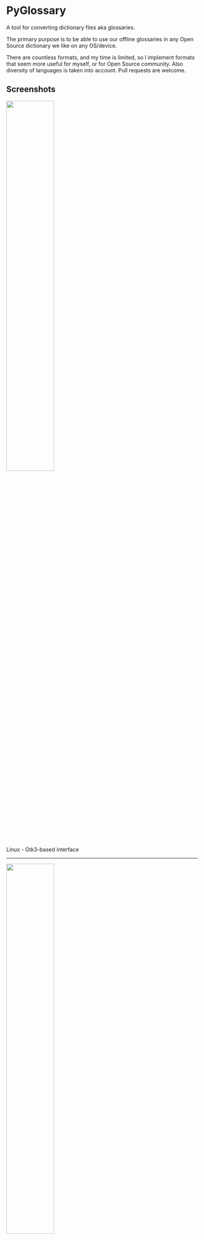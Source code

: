 # PyGlossary

A tool for converting dictionary files aka glossaries.

The primary purpose is to be able to use our offline glossaries in any Open
Source dictionary we like on any OS/device.

There are countless formats, and my time is limited, so I implement formats that
seem more useful for myself, or for Open Source community. Also diversity of
languages is taken into account. Pull requests are welcome.

## Screenshots

<img src="https://raw.githubusercontent.com/wiki/ilius/pyglossary/screenshots/40a-gtk-txt-stardict-aryanpour-dark.png" width="50%" height="50%"/>

Linux - Gtk3-based interface

______________________________________________________________________

<img src="https://raw.githubusercontent.com/wiki/ilius/pyglossary/screenshots/40b-tk-bgl-epub-es-en-2.png" width="50%" height="50%"/>

Windows - Tkinter-based interface

______________________________________________________________________

<img src="https://raw.githubusercontent.com/wiki/ilius/pyglossary/screenshots/32-cmd-freedict-mids-de-ru.png" width="50%" height="50%"/>

Linux - command-line interface

______________________________________________________________________

<img src="https://raw.githubusercontent.com/wiki/ilius/pyglossary/screenshots/40-cmdi-termux-zim-slob-en-med.jpg" width="50%" height="50%"/>

Android Termux - interactive command-line interface

## Supported formats

| Format                                                  |     |    Extension    | Read | Write |
| ------------------------------------------------------- | :-: | :-------------: | :--: | :---: |
| [Aard 2 (slob)](./doc/p/aard2_slob.md)                  |  🔢  |      .slob      |  ✔   |   ✔   |
| [ABBYY Lingvo DSL](./doc/p/dsl.md)                      |  📝  |      .dsl       |  ✔   |       |
| [Almaany.com](./doc/p/almaany.md) (SQLite3, Arabic)     |  🔢  |       .db       |  ✔   |       |
| [AppleDict Binary](./doc/p/appledict_bin.md)            |  🔢  |   .dictionary   |  ✔   |   ❌   |
| [AppleDict Source](./doc/p/appledict.md)                |  📁  |                 |      |   ✔   |
| [Babylon BGL](./doc/p/babylon_bgl.md)                   |  🔢  |      .bgl       |  ✔   |   ❌   |
| [CC-CEDICT](./doc/p/cc_cedict.md) (Chinese)             |  📝  |                 |  ✔   |   ❌   |
| [cc-kedict](./doc/p/cc_kedict.md) (Korean)              |  📝  |                 |  ✔   |   ❌   |
| [CSV](./doc/p/csv.md)                                   |  📝  |      .csv       |  ✔   |   ✔   |
| [Dict.cc](./doc/p/dict_cc.md) (SQLite3, German)         |  🔢  |       .db       |  ✔   |       |
| [DICT.org / Dictd server](./doc/p/dict_org.md)          |  📁  |    (📝.index)    |  ✔   |   ✔   |
| [DICT.org / dictfmt source](./doc/p/dict_org_source.md) |  📝  |     (.dtxt)     |      |   ✔   |
| [dictunformat output file](./doc/p/dictunformat.md)     |  📝  | (.dictunformat) |  ✔   |       |
| [DictionaryForMIDs](./doc/p/dicformids.md)              |  📁  |    (📁.mids)     |  ✔   |   ✔   |
| [DigitalNK](./doc/p/digitalnk.md) (SQLite3, N-Korean)   |  🔢  |       .db       |  ✔   |       |
| [EDLIN](./doc/p/edlin.md)                               |  📁  |     .edlin      |  ✔   |   ✔   |
| [EPUB-2 E-Book](./doc/p/epub2.md)                       |  📦  |      .epub      |  ❌   |   ✔   |
| [FreeDict](./doc/p/freedict.md)                         |  📝  |      .tei       |  ✔   |   ❌   |
| [Gettext Source](./doc/p/gettext_po.md)                 |  📝  |       .po       |  ✔   |   ✔   |
| [HTML Directory (by file size)](./doc/p/html_dir.md)    |  📁  |                 |  ❌   |   ✔   |
| [JMDict](./doc/p/jmdict.md) (Japanese)                  |  📝  |                 |  ✔   |   ❌   |
| [JSON](./doc/p/json.md)                                 |  📝  |      .json      |      |   ✔   |
| [Kobo E-Reader Dictionary](./doc/p/kobo.md)             |  📦  |    .kobo.zip    |  ❌   |   ✔   |
| [Kobo E-Reader Dictfile](./doc/p/kobo_dictfile.md)      |  📝  |       .df       |  ✔   |   ✔   |
| [Lingoes Source](./doc/p/lingoes_ldf.md)                |  📝  |      .ldf       |  ✔   |   ✔   |
| [Mobipocket E-Book](./doc/p/mobi.md)                    |  🔢  |      .mobi      |  ❌   |   ✔   |
| [Octopus MDict](./doc/p/octopus_mdict.md)               |  🔢  |      .mdx       |  ✔   |   ❌   |
| [Sdictionary Binary](./doc/p/sdict.md)                  |  🔢  |      .dct       |  ✔   |       |
| [Sdictionary Source](./doc/p/sdict_source.md)           |  📝  |      .sdct      |      |   ✔   |
| [SQL](./doc/p/sql.md)                                   |  📝  |      .sql       |  ❌   |   ✔   |
| [StarDict](./doc/p/stardict.md)                         |  📁  |     (📝.ifo)     |  ✔   |   ✔   |
| [Tabfile](./doc/p/tabfile.md)                           |  📝  |   .txt, .tab    |  ✔   |   ✔   |
| [Wiktionary Dump](./doc/p/wiktionary_dump.md)           |  📝  |      .xml       |  ✔   |   ❌   |
| [Wordset.org](./doc/p/wordset.md)                       |  📁  |                 |  ✔   |       |
| [XDXF](./doc/p/xdxf.md)                                 |  📝  |      .xdxf      |  ✔   |   ❌   |
| [Zim (Kiwix)](./doc/p/zim.md)                           |  🔢  |      .zim       |  ✔   |       |

Legend:

- 📁	Directory
- 📝	Text file
- 📦	Package/archive file
- 🔢	Binary file
- ✔		Supported
- ❌ 	Will not be supported

**Note**: SQLite-based formats are not detected by extension (`.db`);
So you need to select the format (with UI or `--read-format` flag).
**Also don't confuse SQLite-based formats with [SQLite mode](#sqlite-mode).**

## Requirements

PyGlossary requires **Python 3.7 or higher**, and works in practically all
modern operating systems. While primarily designed for *GNU/Linux*, it works
on *Windows*, *Mac OS X* and other Unix-based operating systems as well.

As shown in the screenshots, there are multiple User Interface types (multiple
ways to use the program).

- **Gtk3-based interface**, uses [PyGI (Python Gobject Introspection)](http://pygobject.readthedocs.io/en/latest/getting_started.html)
  You can install it on:

  - Debian/Ubuntu: `apt install python3-gi python3-gi-cairo gir1.2-gtk-3.0`
  - openSUSE: `zypper install python3-gobject gtk3`
  - Fedora: `dnf install pygobject3 python3-gobject gtk3`
  - ArchLinux:
    - `pacman -S python-gobject gtk3`
    - https://aur.archlinux.org/packages/pyglossary/
  - Mac OS X: `brew install pygobject3 gtk+3`
  - Nix / NixOS: `nix-shell -p gnome3.gobjectIntrospection python38Packages.pygobject3 python38Packages.pycairo`

- **Tkinter-based interface**, works in the lack of Gtk. Specially on
  Windows where Tkinter library is installed with the Python itself.
  You can also install it on:

  - Debian/Ubuntu: `apt-get install python3-tk tix`
  - openSUSE: `zypper install python3-tk tix`
  - Fedora: `yum install python3-tkinter tix`
  - Mac OS X: read <https://www.python.org/download/mac/tcltk/>
  - Nix / NixOS: `nix-shell -p python38Packages.tkinter tix`

- **Command-line interface**, works in all operating systems without
  any specific requirements, just type:

  `python3 main.py --help`

  - **Interactive command-line interface**
    - Requires: `pip3 install prompt_toolkit`
    - Perfect for mobile devices (like Termux on Android) where no GUI is available
    - Automatically selected if output file argument is not passed **and** one of these:
      - On Linux and `$DISPLAY` environment variable is empty or not set
        - For example when you are using a remote Linux machine over SSH
      - On Mac and no `tkinter` module is found
    - Manually select with `--cmd` or `--ui=cmd`
      - Minimally: `python3 main.py --cmd`
      - You can still pass input file, or any flag/option
    - If both input and output files are passed, non-interactive cmd ui will be default
    - If you are writing a script, you can pass `--no-interactive` to force disable interactive ui
      - Then you have to pass both input and output file arguments
    - Don't forget to use *Up/Down* or *Tab* keys in prompts!
      - Up/Down key shows you recent values you have used
      - Tab key shows available values/options
    - You can press Control+C (on Linux/Windows) at any prompt to exit

## UI (User Interface) selection

When you run PyGlossary without any command-line arguments or options/flags,
PyGlossary tries to find PyGI and open the Gtk3-based interface. If it fails,
it tries to find Tkinter and open the Tkinter-based interface. If that fails,
it tries to find `prompt_toolkit` and run interactive command-line interface.
And if none of these libraries are found, it exits with an error.

But you can explicitly determine the user interface type using `--ui`

- `python3 main.py --ui=gtk`
- `python3 main.py --ui=tk`
- `python3 main.py --ui=cmd`

## Installation on Windows

- [Download and install Python](https://www.python.org/downloads/windows/) (3.8 or above is recommended)
- Open Start -> type Command -> right-click on Command Prompt -> Run as administrator
- To ensure you have `pip`, run: `python -m ensurepip --upgrade`
- To install, run: `pip install --upgrade pyglossary`
- Now you should be able to run `pyglossary` command
- If command was not found, make sure Python environment variables are set up:
  <img src="https://raw.githubusercontent.com/wiki/ilius/pyglossary/screenshots/windows-python39-env-vars.png" width="50%" height="50%"/>

## Feature-specific requirements

- **Using `--remove-html-all` flag**

  `sudo pip3 install lxml beautifulsoup4`

Some formats have additional requirements.
If you have trouble with any format, please check the [link given for that format](#supported-formats) to see its documentations.

**Using Termux on Android?** See [doc/termux.md](./doc/termux.md)

## Configuration

See [doc/config.rst](./doc/config.rst).

## Direct and indirect modes

Indirect mode means the input glossary is completely read and loaded into RAM, then converted
into the output format. This was the only method available in old versions (before [3.0.0](https://github.com/ilius/pyglossary/releases/tag/3.0.0)).

Direct mode means entries are one-at-a-time read, processed and written into output glossary.

Direct mode was added to limit the memory usage for large glossaries; But it may reduce the
conversion time for most cases as well.

Converting glossaries into these formats requires [sorting](#sorting) entries:

- [StarDict](./doc/p/stardict.md)
- [EPUB-2](./doc/p/epub2.md)
- [Mobipocket E-Book](./doc/p/mobi.md)

That's why direct mode will not work for these formats, and PyGlossary has to
switch to indirect mode (or it previously had to, see [SQLite mode](#sqlite-mode)).

For other formats, direct mode will be the default. You may override this by `--indirect` flag.

## SQLite mode

As mentioned above, converting glossaries to some specific formats will
need them to loaded into RAM.

This can be problematic if the glossary is too big to fit into RAM. That's when
you should try adding `--sqlite` flag to your command. Then it uses SQLite3 as intermediate
storage for storing, sorting and then fetching entries. This fixes the memory issue, and may
even reduce running time of conversion (depending on your home directory storage).

The temporary SQLite file is stored in [cache directory](#cache-directory) then
deleted after conversion (unless you pass `--no-cleanup` flag).

SQLite mode is automatically enabled for writing these formats if `auto_sqlite`
[config parameter](./doc/config.rst) is `true` (which is the default).
This also applies to when you pass `--sort` flag for any format.
You may use `--no-sqlite` to override this and switch to indirect mode.

Currently you can not disable alternates in SQLite mode (`--no-alts` is ignored).

## Sorting

There are two things than can activate sorting entries:

- Output format requires sorting (as explained [above](#direct-and-indirect-modes))
- You pass `--sort` flag in command line.

In the case of passing `--sort`, you can also pass:
- `--sort-key` to select sort key aka sorting order, see [doc/sort-key.md](./doc/sort-key.md)
- `--sort-encoding` to change the encoding used for sort
	- UTF-8 is the default encoding for all sort keys and all output formats (unless mentioned otherwise)
	- This will only effect the order of entries, and will not corrupt words / definition
	- Non-encodable characters are replaced with `?` byte (*only for sorting*)

## Cache directory

Cache directory is used for storing temporary files which are either moved or deleted
after conversion. You can pass `--no-cleanup` flag in order to keep them.

The path for cache directory:

- Linux or BSD: `~/.cache/pyglossary/`
- Mac: `~/Library/Caches/PyGlossary/`
- Windows: `C:\Users\USERNAME\AppData\Local\PyGlossary\Cache\`

## User plugins

If you want to add your own plugin without adding it to source code directory,
or you want to use a plugin that has been removed from repository,
you can place it in this directory:

- Linux or BSD: `~/.pyglossary/plugins/`
- Mac: `~/Library/Preferences/PyGlossary/plugins/`
- Windows: `C:\Users\USERNAME\AppData\Roaming\PyGlossary\plugins\`

## Using PyGlossary as a Python library

There are a few examples in [doc/lib-examples](./doc/lib-examples) directory.

Here is a basic script that converts any supported glossary format to [Tabfile](./doc/p/tabfile.md):

```python
import sys
import pyglossary
from pyglossary import Glossary

# Glossary.init() should be called only once, so make sure you put it
# in the right place
Glossary.init()

glos = Glossary()
glos.convert(
	inputFilename=sys.argv[1],
	outputFilename=f"{sys.argv[1]}.txt",
	# although it can detect format for *.txt, you can still pass outputFormat
	outputFormat="Tabfile",
	# you can pass readOptions or writeOptions as a dict
	# writeOptions={"encoding": "utf-8"},
)
```

You may look at docstring of `Glossary.convert` for full list of keyword arguments.

If you need to add entries inside your Python program (rather than converting one glossary into another), then you use `write` instead of `convert`, here is an example:

```python
from pyglossary.glossary import Glossary

Glossary.init()

glos = Glossary()
mydict = {
	"a": "test1",
	"b": "test2",
	"c": "test3",
}
for word, defi in mydict.items():
	glos.addEntryObj(glos.newEntry(
		word,
		defi,
		defiFormat="m",  # "m" for plain text, "h" for HTML
	))

glos.setInfo("title", "My Test StarDict")
glos.setInfo("author", "John Doe")
glos.write("test.ifo", format="Stardict")
```

And if you need to read a glossary from file into a `Glossary` object in RAM (without immediately converting it), you can use `glos.read(filename, format=inputFormat)`. Be wary of RAM usage in this case.

## Internal glossary structure

A glossary contains a number of entries.

Each entry contains:

- Headword (title or main phrase for lookup)
- Alternates (some alternative phrases for lookup)
- Definition

In PyGlossary, headword and alternates together are accessible as a single Python list `entry.l_word`

`entry.defi` is the definition as a Python Unicode `str`. Also `entry.b_defi` is definition in UTF-8 byte array.

`entry.defiFormat` is definition format. If definition is plaintext (not rich text), the value is `m`. And if it's in HTML (contains any html tag), then `defiFormat` is `m`. The value `x` is also allowed for XFXF, but XDXF is not widely supported in dictionary applications.

There is another type of `Entry` which is called **Data Entry**, and generally contains image files, TTL or other audio files, or any file that was included in input glossary. For data entries:

- `entry.s_word` is file name (and `l_word` is still a list containing this string),
- `entry.defiFormat` is `b`
- `entry.data` gives the content of file in `bytes`.

## Entry filters

Entry filters are internal objects that modify words/definition of entries,
or remove entries (in some special cases).

Like several filters in a pipe that connects a `reader` object to a `writer` object
(with both of their classes defined in plugins and instantiated in `Glossary` class).

You can enable/disable some of these filters using config parameters / command like flags, which
are documented in [doc/config.rst](./doc/config.rst).

The full list of entry filters is also documented in [doc/entry-filters.md](./doc/entry-filters.md).
